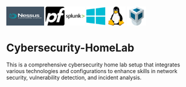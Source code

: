 <p>
  <img src="images/nessuslogo.png" width="100" height="50"/>
  <img src="images/pfSense.png" width="50" height="50">
  <img src="images/splunk-logo.png" width="50" height="50">
  <img src="images/windows-icon.png" width="50" height="50">
  <img src="images/linux-icon.png" width="50" height="50">
  <img src="images/virtualbox.png" width="50" height="50">
</p>

# Cybersecurity-HomeLab
This is a comprehensive cybersecurity home lab setup that integrates various technologies and configurations to enhance skills in network security, vulnerability detection, and incident analysis. 
